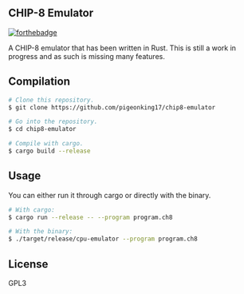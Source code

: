 ## CHIP-8 Emulator

[![forthebadge](http://forthebadge.com/images/badges/made-with-rust.svg)](http://forthebadge.com)

A CHIP-8 emulator that has been written in Rust. This is still a work in progress and as such is missing many features.

## Compilation

```bash
# Clone this repository.
$ git clone https://github.com/pigeonking17/chip8-emulator

# Go into the repository.
$ cd chip8-emulator

# Compile with cargo.
$ cargo build --release
```

## Usage

You can either run it through cargo or directly with the binary.

```bash
# With cargo:
$ cargo run --release -- --program program.ch8

# With the binary:
$ ./target/release/cpu-emulator --program program.ch8
```

## License
GPL3
